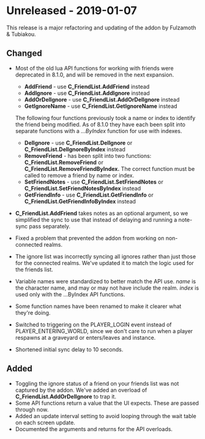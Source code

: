 # Unreleased - 2019-01-07 

This release is a major refactoring and updating of the addon by Fulzamoth & Tubiakou.

## Changed

* Most of the old lua API functions for working with friends were deprecated in 8.1.0, and will be removed in the next expansion. 
    * **AddFriend** - use **C_FriendList.AddFriend** instead
    * **AddIgnore** - use **C_FriendList.AddIgnore** instead
    * **AddOrDelIgnore** - use **C_FriendList.AddOrDelIgnore** instead
    * **GetIgnoreName** - use **C_FriendList.GetIgnoreName** instead

    The following four functions previously took a name or index to identify the friend being modified. As of 8.1.0 they have each been split into separate functions with a _...ByIndex_ function for use with indexes.
    
    * **DelIgnore** - use **C_FriendList.DelIgnore** or **C_FriendList.DelIgnoreByIndex** instead
    * **RemoveFriend** - has been split into two functions: **C_FriendList.RemoveFriend** or **C_FriendList.RemoveFriendByIndex.** The correct function must be called to remove a friend by name or index. 
    * **SetFriendNotes** - use **C_FriendList.SetFriendNotes** or **C_FriendList.SetFriendNotesByIndex** instead
    * **GetFriendInfo** - use **C_FriendList.GetFriendInfo** or **C_FriendList.GetFriendInfoByIndex** instead

* **C_FriendList.AddFriend** takes notes as an optional argument, so we simplified the sync to use that instead of delaying and running a note-sync pass separately.
* Fixed a problem that prevented the addon from working on non-connected realms.
* The ignore list was incorrectly syncing all ignores rather than just those for the connected realms. We've updated it to match the logic used for the friends list.
* Variable names were standardized to better match the API use. *name* is the character name, and may or may not have include the realm. *index* is used only with the ...ByIndex API functions.
* Some function names have been renamed to make it clearer what they're doing.
* Switched to triggering on the PLAYER_LOGIN event instead of PLAYER_ENTERING_WORLD, since we don't care to run when a player respawns at a graveyard or enters/leaves and instance.
* Shortened initial sync delay to 10 seconds.


## Added

* Toggling the ignore status of a friend on your friends list was not captured by the addon. We've added an overload of **C_FriendList.AddOrDelIgnore** to trap it.
* Some API functions return a value that the UI expects. These are passed through now.
* Added an update interval setting to avoid looping through the wait table on each screen update.
* Documented the arguments and returns for the API overloads.

